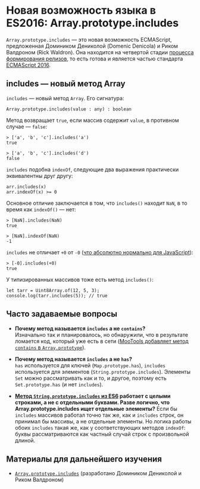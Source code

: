 # Новая возможность языка в ES2016: Array.prototype.includes

`Array.prototype.includes` — это новая возможность ECMAScript, предложенная 
Домиником Дениколой (Domenic Denicola) и Риком Валдроном (Rick Waldron). 
Она находится на четвертой стадии [процесса формирования релизов][6], то есть готова и является частью 
стандарта [ECMAScript 2016][1].


## includes — новый метод Array
 
`includes` — новый метод `Array`. Его сигнатура:

    Array.prototype.includes(value : any) : boolean

Метод возвращает `true`, если массив содержит `value`, в противном случае —  `false`:

    > ['a', 'b', 'c'].includes('a')
    true
    
    > ['a', 'b', 'c'].includes('d')
    false
    
`includes` подобна `indexOf`, следующие два выражения практически 
эквивалентны друг другу:

    arr.includes(x)
    arr.indexOf(x) >= 0

Основное отличие заключается в том, что `includes()` находит `NaN`, 
в то время как `indexOf()` — нет:

    > [NaN].includes(NaN)
    true
    
    > [NaN].indexOf(NaN)
    -1

`includes` не отличает `+0` от `-0` ([что абсолютно нормально для JavaScript][2]):

    > [-0].includes(+0)
    true

У типизированных массивов тоже есть метод `includes()`:

    let tarr = Uint8Array.of(12, 5, 3);
    console.log(tarr.includes(5)); // true
    

## Часто задаваемые вопросы

* **Почему метод называется `includes` а не `contains`?**   
  Изначально так и планировалось, но обнаружили, что в результате ломается код,
  который уже есть в сети ([MooTools добавляет метод `contains` в `Array.prototype`][3]).

* **Почему метод называется `includes` а не `has`?**   
  `has` используется для ключей (`Map.prototype.has`), `includes` используется
  для элементов (`String.prototype.includes`). Элементы `Set` можно рассматривать
  как и то, и другое, поэтому есть `Set.prototype.has` (и нет `includes`).

* **[Метод `String.prototype.includes` из ES6][4] работает с целыми строками,
  а не с отдельными буквами. Разве логично, что Array.prototype.includes ищет
  отдельные элементы?**
  Если бы `includes` массивов работал точно так же, как и `includes` строк, он
  принимал бы массивы, а не отдельные элементы. Но логика работы обоих `includes`
  такая же, как у соответствующих методов `indexOf`: буквы рассматриваются
  как частный случай строк с произвольной длиной.


## Материалы для дальнейшего изучения

*   [`Array.prototype.includes`][5] (разработано Домиником Дениколой и Риком Валдроном)


[1]: http://www.2ality.com/2016/01/ecmascript-2016.html
[2]: http://speakingjs.com/es5/ch11.html#two_zeros
[3]: https://esdiscuss.org/topic/having-a-non-enumerable-array-prototype-contains-may-not-be-web-compatible
[4]: http://exploringjs.com/es6/ch_strings.html#_checking-for-containment-and-repeating-strings
[5]: https://github.com/tc39/Array.prototype.includes/
[6]: http://www.2ality.com/2015/11/tc39-process.html
